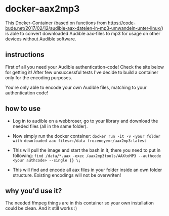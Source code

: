 # docker-aax2mp3

This Docker-Container (based on functions from https://code-bude.net/2017/02/12/audible-aax-dateien-in-mp3-umwandeln-unter-linux/) is able to convert downloaded Audible aax-files to mp3 for usage on other devices without Audible software.

## instructions

First of all you need your Audible authentication-code! Check the site below for getting it! After few unsuccessful tests I've decide to build a container only for the encoding purposes.

You're only able to encode your own Audible files, matching to your authentication code!

## how to use

* Log in to audible on a webbroser, go to your library and download the needed files (all in the same folder).

* Now simply run the docker container: `docker run -it -v <your folder with downloaded aax files>:/data frozeneyemr/aax2mp3:latest`

* This will pull the image and start the bash in it, there you need to put in following: `find /data/*.aax -exec /aax2mp3tools/AAXtoMP3 --authcode <your authcode> --single {} \;`

+ This will find and encode all aax files in your folder inside an own folder structure. Existing encodings will not be overwriten!

## why you'd use it?
The needed ffmpeg things are in this container so your own installation could be clean. And it still works :)
